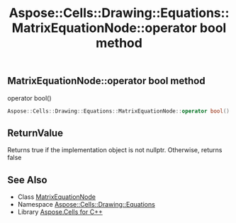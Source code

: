 ﻿---
title: Aspose::Cells::Drawing::Equations::MatrixEquationNode::operator bool method
linktitle: operator bool
second_title: Aspose.Cells for C++ API Reference
description: 'Aspose::Cells::Drawing::Equations::MatrixEquationNode::operator bool method. operator bool() in C++.'
type: docs
weight: 400
url: /cpp/aspose.cells.drawing.equations/matrixequationnode/operator_bool/
---
## MatrixEquationNode::operator bool method


operator bool()

```cpp
Aspose::Cells::Drawing::Equations::MatrixEquationNode::operator bool() const
```


## ReturnValue

Returns true if the implementation object is not nullptr. Otherwise, returns false

## See Also

* Class [MatrixEquationNode](../)
* Namespace [Aspose::Cells::Drawing::Equations](../../)
* Library [Aspose.Cells for C++](../../../)

